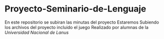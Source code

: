 # Proyecto-Seminario-de-Lenguaje
En este repositorio se subiran las minutas del proyecto
Estaremos Subiendo los archivos del proyecto incluido el juego 
Realizado por alumnas de la _Universidad Nacional de Lanus_
